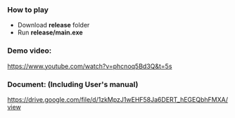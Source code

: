 ### How to play

- Download **release** folder
- Run **release/main.exe**

### Demo video:
https://www.youtube.com/watch?v=phcnoq5Bd3Q&t=5s

### Document: (Including User's manual)
https://drive.google.com/file/d/1zkMpzJ1wEHF58Ja6DERT_hEGEQbhFMXA/view
